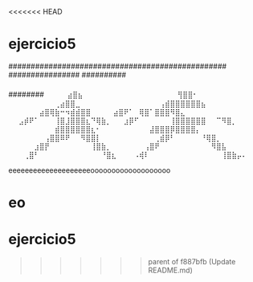 <<<<<<< HEAD
# ejercicio5

#################################################
################
##########
####
########
ㅤㅤㅤ       ⣴⣿⣦⠀⠀⠀⠀⠀⠀⠀⠀
⠀⠀⠀⠀⠀⠀⠀⠀⠀⠀⢻⣿⣿⠂⠀⠀⠀⠀⠀⠀⠀⠀
⠀⠀⠀⠀⠀⠀⠀⠀⠀⢀⣴⣿⣿⣀⠀⠀⠀⠀⠀⠀⠀⠀
⠀⠀⠀⠀⠀⠀⠀⢠⣾⣿⣿⣿⣿⣿⣿⣦⠀
⠀⠀⠀⠀⠀⠀⣴⣿⢿⣷⠒⠲⣾⣾⣿⣿
⠀⠀⠀⠀⣴⣿⠟⠁⠀⢿⣿⠁⣿⣿⣿⠻⣿⣄⠀⠀⠀⠀
⠀⠀⣠⡾⠟⠁⠀⠀⠀⢸⣿⣸⣿⣿⣿⣆⠙⢿⣷⡀⠀⠀
⣰⡿⠋⠀⠀⠀⠀⠀⠀⢸⣿⣿⣿⣿⣿⣿⠀⠀⠉⠻⣿⡀
⠀⠀⠀⠀⠀⠀⠀⠀⠀⣾⣿⣿⣿⣿⣿⣿⣆⠂⠀
⠀⠀⠀⠀⠀⠀⠀⠀⣼⣿⣿⣿⡿⣿⣿⣿⣿⡄⠀⠀⠀⠀
⠀⠀⠀⠀⠀⠀⠀⢠⣿⣿⠿⠟⠀⠀⠻⣿⣿⡇⠀⠀⠀⠀
⠀⠀⠀⠀⠀⠀⢀⣾⡿⠃⠀⠀⠀⠀⠀⠘⢿⣿⡀⠀⠀⠀
⠀⠀⠀⠀⠀⣰⣿⡟⠀⠀⠀⠀⠀⠀⠀⠀⢸⣿⣷⡀⠀⠀
⠀⠀⠀⠀⢠⣿⠟⠀⠀⠀⠀⠀⠀⠀⠀⠀⠀⠻⣿⣧⠀⠀
⠀⠀⠀⢀⣿⠃⠀⠀⠀⠀⠀⠀⠀⠀⠀⠀⠀⠀⠘⣿⣆⠀
⠀⠀⠠⢾⠇⠀⠀⠀⠀⠀⠀⠀⠀⠀⠀⠀⠀⠀⠀⢸⣿⣷⡤⠄





eeeeeeeeeeeeeeeeeeeeooooooooooooooooooo

eo
=======
# ejercicio5
>>>>>>> parent of f887bfb (Update README.md)
